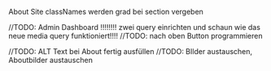 
About Site
classNames werden grad bei section vergeben

//TODO: Admin Dashboard
!!!!!!!! zwei query einrichten und schaun wie das neue media query funktioniert!!!!
//TODO: nach oben Button programmieren

//TODO: ALT Text bei About fertig ausfüllen
//TODO: BIlder austauschen, Aboutbilder austauschen


